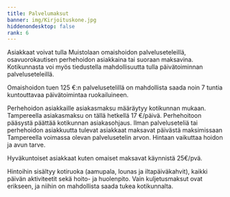 ```yaml
---
title: Palvelumaksut
banner: img/Kirjoituskone.jpg
hiddenondesktop: false
rank: 6
---
```

Asiakkaat voivat tulla Muistolaan omaishoidon palveluseteleillä, osavuorokautisen perhehoidon asiakkaina tai suoraan maksavina. Kotikunnasta voi myös tiedustella mahdollisuutta tulla päivätoiminnan palveluseteleillä.

Omaishoidon tuen 125 €:n palvelusetelillä on mahdollista saada noin 7 tuntia kuntouttavaa päivätoimintaa ruokailuineen.

Perhehoidon asiakkaille asiakasmaksu määräytyy kotikunnan mukaan. Tampereella asiakasmaksu on tällä hetkellä 17 €/päivä. Perhehoitoon pääsystä päättää kotikunnan asiakasohjaus. Ilman palveluseteliä tai perhehoidon asiakkuutta tulevat asiakkaat maksavat päivästä maksimissaan Tampereella voimassa olevan palvelusetelin arvon.  Hintaan vaikuttaa hoidon ja avun tarve.

Hyväkuntoiset asiakkaat kuten omaiset maksavat käynnistä 25€/pvä.

Hintoihin sisältyy kotiruoka (aamupala, lounas ja iltapäiväkahvit), kaikki päivän aktiviteetit sekä hoito- ja huolenpito. Vain kuljetusmaksut ovat erikseen, ja niihin on mahdollista saada tukea kotikunnalta.
